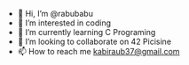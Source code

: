 - 👋 Hi, I’m @rabubabu
- 👀 I’m interested in coding
- 🌱 I’m currently learning C Programing
- 💞️ I’m looking to collaborate on 42 Picisine
- 📫 How to reach me kabiraub37@gmail.com

<!---
rabubabu/rabubabu is a ✨ special ✨ repository because its `README.md` (this file) appears on your GitHub profile.
You can click the Preview link to take a look at your changes.
--->
